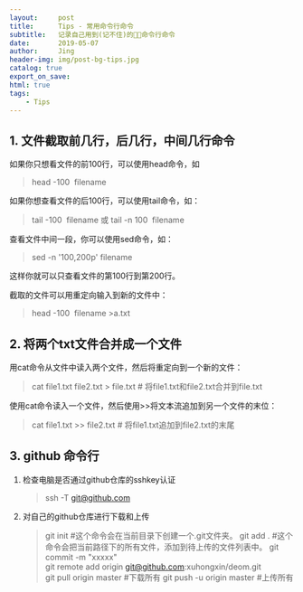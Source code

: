 ```yaml
---
layout:     post
title:      Tips - 常用命令行命令
subtitle:   记录自己用到(记不住)的命令行命令
date:       2019-05-07
author:     Jing
header-img: img/post-bg-tips.jpg
catalog: true
export_on_save:
html: true
tags:
    - Tips
---
```


## 1. 文件截取前几行，后几行，中间几行命令
如果你只想看文件的前100行，可以使用head命令，如
> head -100  filename

如果你想查看文件的后100行，可以使用tail命令，如：
> tail -100  filename 或 tail -n 100  filename

查看文件中间一段，你可以使用sed命令，如：
> sed -n '100,200p' filename 

这样你就可以只查看文件的第100行到第200行。

截取的文件可以用重定向输入到新的文件中：
> head -100  filename >a.txt

## 2. 将两个txt文件合并成一个文件
用cat命令从文件中读入两个文件，然后将重定向到一个新的文件：

> cat file1.txt file2.txt > file.txt # 将file1.txt和file2.txt合并到file.txt

使用cat命令读入一个文件，然后使用>>将文本流追加到另一个文件的末位：

> cat file1.txt >> file2.txt # 将file1.txt追加到file2.txt的末尾


## 3. github 命令行
1. 检查电脑是否通过github仓库的sshkey认证
   > ssh -T git@github.com

2. 对自己的github仓库进行下载和上传
   > git init  #这个命令会在当前目录下创建一个.git文件夹。
    git add .  #这个命令会把当前路径下的所有文件，添加到待上传的文件列表中。
    git commit -m "xxxxx"  
    git remote add origin git@github.com:xuhongxin/deom.git  
    git pull origin master  #下载所有
    git push -u origin master  #上传所有
